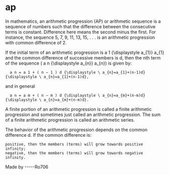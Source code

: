 # ap



In mathematics, an arithmetic progression (AP) or arithmetic sequence is a sequence of numbers such that the difference between the consecutive terms is constant. Difference here means the second minus the first. For instance, the sequence 5, 7, 9, 11, 13, 15, . . . is an arithmetic progression with common difference of 2.

If the initial term of an arithmetic progression is a 1 {\displaystyle a_{1}} a_{1} and the common difference of successive members is d, then the nth term of the sequence ( a n {\displaystyle a_{n}} a_{n}) is given by:

      a n = a 1 + ( n − 1 ) d {\displaystyle \ a_{n}=a_{1}+(n-1)d} {\displaystyle \ a_{n}=a_{1}+(n-1)d},

and in general

      a n = a m + ( n − m ) d {\displaystyle \ a_{n}=a_{m}+(n-m)d} {\displaystyle \ a_{n}=a_{m}+(n-m)d}.

A finite portion of an arithmetic progression is called a finite arithmetic progression and sometimes just called an arithmetic progression. The sum of a finite arithmetic progression is called an arithmetic series.

The behavior of the arithmetic progression depends on the common difference d. If the common difference is:

    positive, then the members (terms) will grow towards positive infinity;
    negative, then the members (terms) will grow towards negative infinity.

Made by -----Ro706
